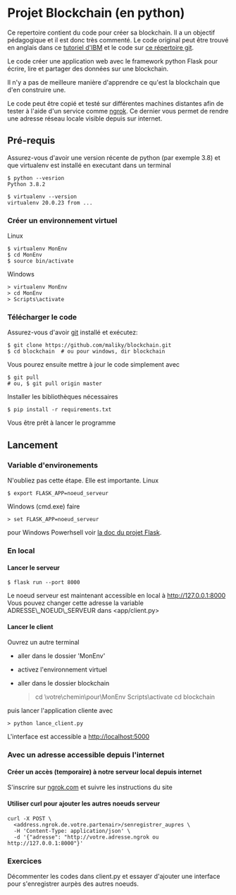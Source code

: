 

# Projet Blockchain (en python)

Ce repertoire contient du code pour créer sa blockchain. Il a un objectif pédagogique et il est donc très commenté.  Le code original peut être trouvé en anglais dans ce [tutoriel d'IBM](https://developer.ibm.com/technologies/blockchain/tutorials/develop-a-blockchain-application-from-scratch-in-python/) et le code sur [ce répertoire git](https://github.com/satwikkansal/python_blockchain_app/tree/master).

Le code créer une application web avec le framework python Flask pour écrire, lire et partager des données sur une blockchain.  

Il n'y a pas de meilleure manière d'apprendre ce qu'est la blockchain que d'en construire une.

Le code peut être copié et testé sur différentes machines distantes afin de tester à l'aide d'un service comme [ngrok](https://ngrok.com).  Ce dernier vous permet de rendre une  adresse réseau locale visible depuis sur internet.


## Pré-requis

Assurez-vous d'avoir une version récente de python (par exemple 3.8) et que virtualenv est installé en executant dans un terminal

    $ python --vesrion
    Python 3.8.2
    
    $ virtualenv --version
    virtualenv 20.0.23 from ...


### Créer un environnement virtuel

Linux

    $ virtualenv MonEnv
    $ cd MonEnv
    $ source bin/activate

Windows

    > virtualenv MonEnv
    > cd MonEnv
    > Scripts\activate


### Télécharger le code

Assurez-vous d'avoir [git](https://git-scm.com/download/win) installé et exécutez:

    $ git clone https://github.com/maliky/blockchain.git
    $ cd blockchain  # ou pour windows, dir blockchain

Vous pourez ensuite mettre à jour le code simplement avec

    $ git pull 
    # ou, $ git pull origin master

Installer les bibliothèques nécessaires

    $ pip install -r requirements.txt

Vous être prêt à lancer le programme


## Lancement


### Variable d'environements

N'oubliez pas cette étape.  Elle est importante.
Linux

    $ export FLASK_APP=noeud_serveur

Windows (cmd.exe) faire

    > set FLASK_APP=noeud_serveur

pour Windows Powerhsell voir [la doc du projet Flask](https://flask.palletsprojects.com/en/1.1.x/cli/#application-discovery).


### En local


#### Lancer le serveur

    $ flask run --port 8000

Le noeud serveur est maintenant accessible en local à <http://127.0.0.1:8000>
Vous pouvez changer cette adresse la variable ADRESSE\\\_NOEUD\\\_SERVEUR dans <app/client.py>


#### Lancer le client

Ouvrez un autre terminal

-   aller dans le dossier 'MonEnv'
-   activez l'environnement virtuel
-   aller dans le dossier blockchain

    > cd \votre\chemin\pour\MonEnv
    > Scripts\activate
    > cd blockchain

puis lancer l'application cliente avec

    > python lance_client.py

L'interface est accessible a <http://localhost:5000> 


### Avec un adresse accessible depuis l'internet


#### Créer un accès (temporaire) à notre serveur local depuis internet

S'inscrire sur [ngrok.com](https://ngrok.com) et suivre les instructions du site


#### Utiliser curl pour ajouter les autres noeuds serveur

    curl -X POST \
      <address.ngrok.de.votre.partenair>/senregistrer_aupres \
      -H 'Content-Type: application/json' \
      -d '{"adresse": "http://votre.adresse.ngrok ou http://127.0.0.1:8000"}'


### Exercices

Décommenter les codes dans client.py et essayer d'ajouter une interface pour s'enregistrer aurpès des autres noeuds.

